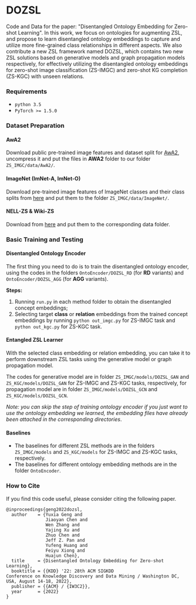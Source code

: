 # DOZSL
Code and Data for the paper: "Disentangled Ontology Embedding for Zero-shot Learning".
In this work, we focus on ontologies for augmenting ZSL, and propose to learn disentangled ontology embeddings to capture and utilize more fine-grained class relationships in different aspects.
We also contribute a new ZSL framework named DOZSL, which contains two new ZSL solutions based on generative models and graph propagation models respectively,
for effectively utilizing the disentangled ontology embeddings for zero-shot image classification (ZS-IMGC) and zero-shot KG completion (ZS-KGC) with unseen relations.

### Requirements
- `python 3.5`
- `PyTorch >= 1.5.0`

### Dataset Preparation

#### AwA2
Download public pre-trained image features and dataset split for [AwA2](http://datasets.d2.mpi-inf.mpg.de/xian/xlsa17.zip), uncompress it and put the files in **AWA2** folder to our folder `ZS_IMGC/data/AwA2/`.


#### ImageNet (ImNet-A, ImNet-O)

Download pre-trained image features of ImageNet classes and their class splits from [here](https://drive.google.com/drive/folders/1An6nLXRRvlKSCbJoKKlqTNDvgN7PyvvW?usp=sharing) and put them to the folder `ZS_IMGC/data/ImageNet/`.


#### NELL-ZS & Wiki-ZS
Download from [here](https://github.com/Panda0406/Zero-shot-knowledge-graph-relational-learning) and put them to the corresponding data folder.

### Basic Training and Testing

#### Disentangled Ontology Encoder

The first thing you need to do is to train the disentangled ontology encoder, using the codes in the folders `OntoEncoder/DOZSL_RD` (for **RD** variants) and `OntoEncoder/DOZSL_AGG` (for **AGG** variants).

**Steps:**
1. Running `run.py` in each method folder to obtain the disentangled concept embeddings;
2. Selecting target **class** or **relation** embeddings from the trained concept embeddings by running `python out_imgc.py` for ZS-IMGC task and `python out_kgc.py` for ZS-KGC task.


#### Entangled ZSL Learner
With the selected class embedding or relation embedding, you can take it to perform downstream ZSL tasks using the generative model or graph propagation model.

The codes for generative model are in folder `ZS_IMGC/models/DOZSL_GAN` and `ZS_KGC/models/DOZSL_GAN` for ZS-IMGC and ZS-KGC tasks, respectively,
for propagation model are in folder `ZS_IMGC/models/DOZSL_GCN` and `ZS_KGC/models/DOZSL_GCN`.

*Note: you can skip the step of training ontology encoder if you just want to use the ontology embedding we learned, the embedding files have already been attached in the corresponding directories*.

#### Baselines
- The baselines for different ZSL methods are in the folders `ZS_IMGC/models` and `ZS_KGC/models` for ZS-IMGC and ZS-KGC tasks, respectively.
- The baselines for different ontology embedding methods are in the folder `OntoEncoder`.


### How to Cite
If you find this code useful, please consider citing the following paper.
```bigquery
@inproceedings{geng2022dozsl,
  author    = {Yuxia Geng and
               Jiaoyan Chen and
               Wen Zhang and
               Yajing Xu and
               Zhuo Chen and
               Jeff Z. Pan and
               Yufeng Huang and
               Feiyu Xiong and
               Huajun Chen},
  title     = {Disentangled Ontology Embedding for Zero-shot Learning},
  booktitle = {{KDD} '22: 28th ACM SIGKDD
Conference on Knowledge Discovery and Data Mining / Washington DC, USA, August 14-18, 2022},
  publisher = {{ACM} / {IW3C2}},
  year      = {2022}
}
```